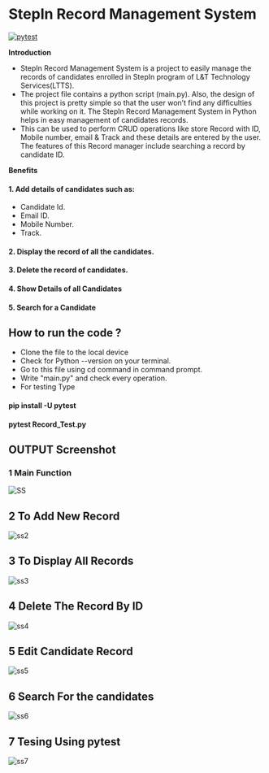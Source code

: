 # StepIn Record Management System

[![pytest](https://github.com/abhishekcusat11/264002_Mini_Project_Python_Ltts/actions/workflows/pytest.yml/badge.svg)](https://github.com/abhishekcusat11/264002_Mini_Project_Python_Ltts/actions/workflows/pytest.yml)

**Introduction**
- StepIn Record Management System is a project to easily manage the records of candidates enrolled in StepIn program of L&T Technology Services(LTTS).
- The project file contains a python script (main.py). Also, the design of this project is pretty simple so that the user won’t find any difficulties while working on it. The StepIn Record Management System in Python helps in easy management of candidates records.
- This can be used to perform CRUD operations like store Record with ID, Mobile number, email & Track and these details are entered by the user. The features of this Record manager include searching a record by candidate ID. 

**Benefits**

#### 1. Add details of candidates such as:
- Candidate Id.
- Email ID.
- Mobile Number.
- Track.

#### 2. Display the record of all the candidates.

#### 3. Delete the record of candidates.

#### 4. Show Details of all Candidates

#### 5. Search for a Candidate


## How to run the code ?
- Clone the file to the local device
- Check for Python --version on your terminal.
- Go to this file using cd command in command prompt.
- Write "main.py" and check every operation.
- For testing Type 
#### pip install -U pytest
#### pytest Record_Test.py


## OUTPUT Screenshot
### 1 Main Function
![SS](https://user-images.githubusercontent.com/48598232/116772650-26dbde00-aa6e-11eb-94b2-0f3dfb8be558.PNG)

## 2 To Add New Record
![ss2](https://user-images.githubusercontent.com/48598232/116772674-52f75f00-aa6e-11eb-991b-8f59798956a4.PNG)

## 3 To Display All Records
![ss3](https://user-images.githubusercontent.com/48598232/116772692-6c001000-aa6e-11eb-887b-4544dbb923c9.PNG)

## 4 Delete The Record By ID
![ss4](https://user-images.githubusercontent.com/48598232/116772741-83d79400-aa6e-11eb-8123-a3953f152f1d.PNG)

## 5 Edit Candidate Record
![ss5](https://user-images.githubusercontent.com/48598232/116772754-99e55480-aa6e-11eb-87f1-b5e73fe3a331.PNG)

## 6 Search For the candidates
![ss6](https://user-images.githubusercontent.com/48598232/116772764-aec1e800-aa6e-11eb-806a-1bae4adec178.PNG)

## 7 Tesing Using pytest
![ss7](https://user-images.githubusercontent.com/48598232/116772767-baadaa00-aa6e-11eb-9723-28bedf202135.PNG)




